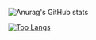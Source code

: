 ![Anurag's GitHub stats](https://github-readme-stats.vercel.app/api?username=chengjoey&show_icons=true&theme=transparent)

[![Top Langs](https://github-readme-stats.vercel.app/api/top-langs/?username=chengjoey)](https://github.com/anuraghazra/github-readme-stats)
